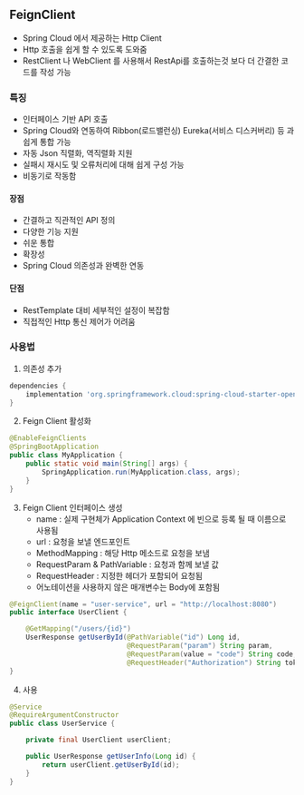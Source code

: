 ## FeignClient
- Spring Cloud 에서 제공하는 Http Client
- Http 호출을 쉽게 할 수 있도록 도와줌
- RestClient 나 WebClient 를 사용해서 RestApi를 호출하는것 보다 더 간결한 코드를 작성 가능

### 특징
- 인터페이스 기반 API 호출
- Spring Cloud와 연동하여 Ribbon(로드밸런싱) Eureka(서비스 디스커버리) 등 과 쉽게 통합 가능
- 자동 Json 직렬화, 역직렬화 지원
- 실패시 재시도 및 오류처리에 대해 쉽게 구성 가능
- 비동기로 작동함

#### 장점
- 간결하고 직관적인 API 정의
- 다양한 기능 지원
- 쉬운 통합
- 확장성
- Spring Cloud 의존성과 완벽한 연동

#### 단점
- RestTemplate 대비 세부적인 설정이 복잡함
- 직접적인 Http 통신 제어가 어려움

### 사용법
1. 의존성 추가
```groovy
dependencies {
    implementation 'org.springframework.cloud:spring-cloud-starter-openfeign'
}
```
2. Feign Client 활성화
```java
@EnableFeignClients
@SpringBootApplication
public class MyApplication {
    public static void main(String[] args) {
        SpringApplication.run(MyApplication.class, args);
    }
}
```
3. Feign Client 인터페이스 생성
   - name : 실제 구현체가 Application Context 에 빈으로 등록 될 때 이름으로 사용됨
   - url : 요청을 보낼 엔드포인트
   - MethodMapping : 해당 Http 메소드로 요청을 보냄
   - RequestParam & PathVariable : 요청과 함께 보낼 값
   - RequestHeader : 지정한 헤더가 포함되어 요청됨
   - 어노테이션을 사용하지 않은 매개변수는 Body에 포함됨
```java
@FeignClient(name = "user-service", url = "http://localhost:8080")
public interface UserClient {

    @GetMapping("/users/{id}")
    UserResponse getUserById(@PathVariable("id") Long id, 
                             @RequestParam("param") String param, 
                             @RequestParam(value = "code") String code,
                             @RequestHeader("Authorization") String token);
}
```
4. 사용
```java
@Service
@RequireArgumentConstructor
public class UserService {

    private final UserClient userClient;

    public UserResponse getUserInfo(Long id) {
        return userClient.getUserById(id);
    }
}
```